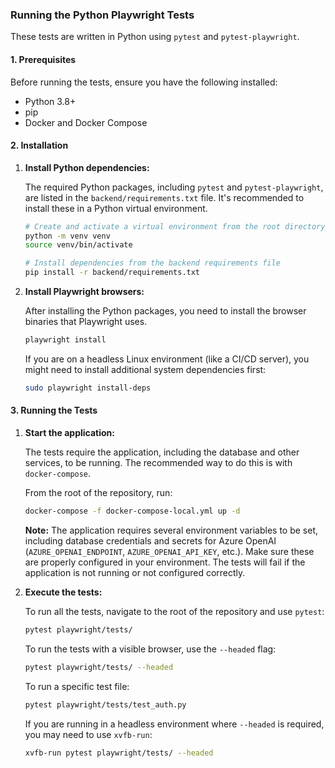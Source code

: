 ### Running the Python Playwright Tests

These tests are written in Python using `pytest` and `pytest-playwright`.

#### 1. Prerequisites

Before running the tests, ensure you have the following installed:

*   Python 3.8+
*   pip
*   Docker and Docker Compose

#### 2. Installation

1.  **Install Python dependencies:**

    The required Python packages, including `pytest` and `pytest-playwright`, are listed in the `backend/requirements.txt` file. It's recommended to install these in a Python virtual environment.

    ```bash
    # Create and activate a virtual environment from the root directory
    python -m venv venv
    source venv/bin/activate

    # Install dependencies from the backend requirements file
    pip install -r backend/requirements.txt
    ```

2.  **Install Playwright browsers:**

    After installing the Python packages, you need to install the browser binaries that Playwright uses.

    ```bash
    playwright install
    ```

    If you are on a headless Linux environment (like a CI/CD server), you might need to install additional system dependencies first:
    ```bash
    sudo playwright install-deps
    ```

#### 3. Running the Tests

1.  **Start the application:**

    The tests require the application, including the database and other services, to be running. The recommended way to do this is with `docker-compose`.

    From the root of the repository, run:
    ```bash
    docker-compose -f docker-compose-local.yml up -d
    ```
    **Note:** The application requires several environment variables to be set, including database credentials and secrets for Azure OpenAI (`AZURE_OPENAI_ENDPOINT`, `AZURE_OPENAI_API_KEY`, etc.). Make sure these are properly configured in your environment. The tests will fail if the application is not running or not configured correctly.

2.  **Execute the tests:**

    To run all the tests, navigate to the root of the repository and use `pytest`:

    ```bash
    pytest playwright/tests/
    ```

    To run the tests with a visible browser, use the `--headed` flag:
    ```bash
    pytest playwright/tests/ --headed
    ```

    To run a specific test file:
    ```bash
    pytest playwright/tests/test_auth.py
    ```

    If you are running in a headless environment where `--headed` is required, you may need to use `xvfb-run`:
    ```bash
    xvfb-run pytest playwright/tests/ --headed
    ```
